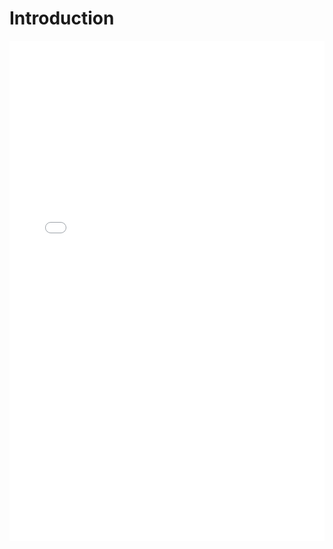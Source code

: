 # Introduction

<div class="pdf-container">
    <iframe src="../Binary_Search.pdf" width="100%" height="800px" style="border: none;">
        <p>PDF not supported on this device. <a href="../Binary_Search.pdf">Download PDF</a></p>
    </iframe>
</div>